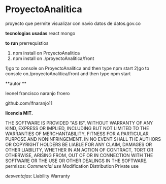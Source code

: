 # ProyectoAnalitica

proyecto que permite visualizar con navio datos de datos.gov.co

**tecnologias usadas**
react
mongo


**to run**
prerrequistios
1) npm install on ProyectoAnalitica
2) npm  install on  ./proyectoAnalitica/front


1)go to console on ProyectoAnalitica and then type npm start
2)go to console on./proyectoAnalitica/front and then type npm start

  

**autor **

leonel francisco naranjo froero

github.com/lfnaranjo11


 **licencia MIT.**
 
 THE SOFTWARE IS PROVIDED "AS IS", WITHOUT WARRANTY OF ANY KIND, EXPRESS OR
IMPLIED, INCLUDING BUT NOT LIMITED TO THE WARRANTIES OF MERCHANTABILITY,
FITNESS FOR A PARTICULAR PURPOSE AND NONINFRINGEMENT. IN NO EVENT SHALL THE
AUTHORS OR COPYRIGHT HOLDERS BE LIABLE FOR ANY CLAIM, DAMAGES OR OTHER
LIABILITY, WHETHER IN AN ACTION OF CONTRACT, TORT OR OTHERWISE, ARISING FROM,
OUT OF OR IN CONNECTION WITH THE SOFTWARE OR THE USE OR OTHER DEALINGS IN THE
SOFTWARE.
permisos: 
*Commercial use*
 Modification
 Distribution
 Private use

*desventajas*:
Liability
 Warranty
